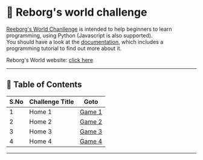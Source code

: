 # 🤖 Reborg's world challenge

[Reeborg's World Chanllenge](https://reeborg.ca/reeborg.html) is intended to help beginners to learn programming, using Python (Javascript is also supported).  
You should have a look at the [documentation](https://reeborg.ca/docs/en/), which includes a programming tutorial to find out more about it.  

Reborg's World website: [click here](https://reeborg.ca/index_en.html)

---

## 📅 Table of Contents

| S.No | Challenge Title  | Goto                                   |
|------|------------------|----------------------------------------|
| 1    | Home 1           | [Game 1](solutions/home1/readme.md)    |
| 2    | Home 2           | [Game 2](solutions/home2/readme.md)    |
| 3    | Home 3           | [Game 3](solutions/home3/readme.md)    |
| 4    | Home 4           | [Game 4](solutions/home4/readme.md)    |


---